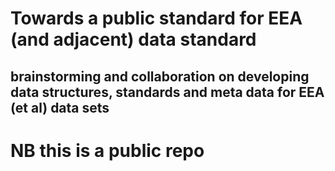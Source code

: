# Towards a public standard for EEA (and adjacent) data standard
## brainstorming and collaboration on developing data structures, standards and meta data for EEA (et al) data sets

# NB this is a public repo
